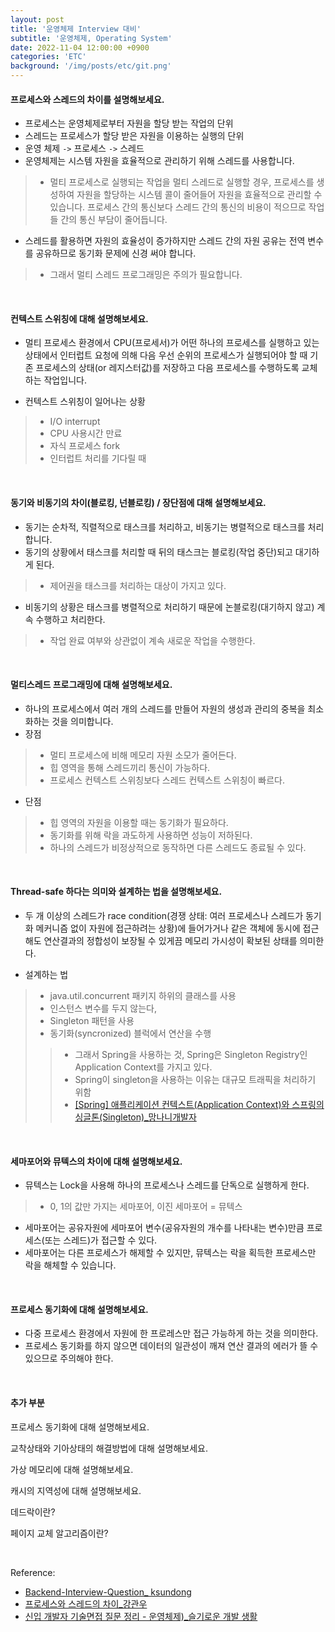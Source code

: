 ```yaml
---
layout: post
title: '운영체제 Interview 대비'
subtitle: '운영체제, Operating System'
date: 2022-11-04 12:00:00 +0900
categories: 'ETC'
background: '/img/posts/etc/git.png'
---
```


#### 프로세스와 스레드의 차이를 설명해보세요.
- 프로세스는 운영체제로부터 자원을 할당 받는 작업의 단위
- 스레드는 프로세스가 할당 받은 자원을 이용하는 실행의 단위
- 운영 체제 `->` 프로세스 `->` 스레드
- 운영체제는 시스템 자원을 효율적으로 관리하기 위해 스레드를 사용합니다.
> - 멀티 프로세스로 실행되는 작업을 멀티 스레드로 실행할 경우, 프로세스를 생성하여 자원을 할당하는 시스템 콜이 줄어들어 자원을 효율적으로 관리할 수 있습니다. 프로세스 간의 통신보다 스레드 간의 통신의 비용이 적으므로 작업들 간의 통신 부담이 줄어듭니다.
- 스레드를 활용하면 자원의 효율성이 증가하지만 스레드 간의 자원 공유는 전역 변수를 공유하므로 동기화 문제에 신경 써야 합니다. 
> - 그래서 멀티 스레드 프로그래밍은 주의가 필요합니다.

<br>

#### 컨텍스트 스위칭에 대해 설명해보세요.
- 멀티 프로세스 환경에서 CPU(프로세서)가 어떤 하나의 프로세스를 실행하고 있는 상태에서 인터럽트 요청에 의해 다음 우선 순위의 프로세스가 실행되어야 할 때 기존 프로세스의 상태(or 레지스터값)를 저장하고 다음 프로세스를 수행하도록 교체하는 작업입니다. 

- 컨텍스트 스위칭이 일어나는 상황
> - I/O interrupt
> - CPU 사용시간 만료
> - 자식  프로세스 fork
> - 인터럽트 처리를 기다릴 때

<br>

#### 동기와 비동기의 차이(블로킹, 넌블로킹) / 장단점에 대해 설명해보세요.
- 동기는 순차적, 직렬적으로 태스크를 처리하고, 비동기는 병렬적으로 태스크를 처리합니다.
- 동기의 상황에서 태스크를 처리할 때 뒤의 태스크는 블로킹(작업 중단)되고 대기하게 된다.
> - 제어권을 태스크를 처리하는 대상이 가지고 있다.
- 비동기의 상황은 태스크를 병렬적으로 처리하기 때문에 논블로킹(대기하지 않고) 계속 수행하고 처리한다.
> - 작업 완료 여부와 상관없이 계속 새로운 작업을 수행한다. 

<br>

#### 멀티스레드 프로그래밍에 대해 설명해보세요.
- 하나의 프로세스에서 여러 개의 스레드를 만들어 자원의 생성과 관리의 중복을 최소화하는 것을 의미합니다.
- 장점
> - 멀티 프로세스에 비해 메모리 자원 소모가 줄어든다.
> - 힙 영역을 통해 스레드끼리 통신이 가능하다.
> - 프로세스 컨텍스트 스위칭보다 스레드 컨텍스트 스위칭이 빠르다.
- 단점
> - 힙 영역의 자원을 이용할 때는 동기화가 필요하다.
> - 동기화를 위해 락을 과도하게 사용하면 성능이 저하된다.
> - 하나의 스레드가 비정상적으로 동작하면 다른 스레드도 종료될 수 있다. 


<br>

#### Thread-safe 하다는 의미와 설계하는 법을 설명해보세요.

- 두 개 이상의 스레드가 race condition(경쟁 상태: 여러 프로세스나 스레드가 동기화 메커니즘 없이 자원에 접근하려는 상황)에 들어가거나 같은  객체에 동시에 접근해도 연산결과의 정합성이 보장될 수 있게끔 메모리 가시성이 확보된 상태를 의미한다. 

- 설계하는 법
> - java.util.concurrent 패키지 하위의 클래스를 사용
> - 인스턴스 변수를 두지 않는다,
> - Singleton 패턴을 사용
> - 동기화(syncronized) 블럭에서 연산을 수행
> > - 그래서 Spring을 사용하는 것, Spring은 Singleton Registry인 Application Context를 가지고 있다.
> > - Spring이 singleton을 사용하는 이유는 대규모 트래픽을 처리하기 위함
> > - [[Spring] 애플리케이션 컨텍스트(Application Context)와 스프링의 싱글톤(Singleton)_망나니개발자](https://mangkyu.tistory.com/151)

<br>

#### 세마포어와 뮤텍스의 차이에 대해 설명해보세요.
- 뮤텍스는 Lock을 사용해 하나의 프로세스나 스레드를 단독으로 실행하게 한다.
> - 0, 1의 값만 가지는 세마포어, 이진 세마포어 = 뮤텍스
- 세마포어는 공유자원에 세마포어 변수(공유자원의 개수를 나타내는 변수)만큼 프로세스(또는 스레드)가 접근할 수 있다.
- 세마포어는 다른 프로세스가 해제할 수 있지만, 뮤텍스는 락을 획득한 프로세스만 락을 해체할 수 있습니다.

<br>

#### 프로세스 동기화에 대해 설명해보세요.
- 다중 프로세스 환경에서 자원에 한 프로레스만 접근 가능하게 하는 것을 의미한다.
- 프로세스 동기화를 하지 않으면 데이터의 일관성이 깨져 연산 결과의 에러가 뜰 수 있으므로 주의해야 한다. 

<br>

#### 추가 부분

프로세스 동기화에 대해 설명해보세요.

교착상태와 기아상태의 해결방법에 대해 설명해보세요.

가상 메모리에 대해 설명해보세요.

캐시의 지역성에 대해 설명해보세요.

데드락이란?

페이지 교체 알고리즘이란?

<br>

Reference:
- [Backend-Interview-Question_ ksundong](https://github.com/ksundong/backend-interview-question)
- [프로세스와 스레드의 차이_강관우](https://brunch.co.kr/@kd4/3)
- [신입 개발자 기술면접 질문 정리 - 운영체제)_슬기로운 개발 생활](https://dev-coco.tistory.com/162)
